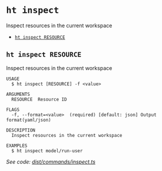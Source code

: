 `ht inspect`
============

Inspect resources in the current workspace

* [`ht inspect RESOURCE`](#ht-inspect-resource)

## `ht inspect RESOURCE`

Inspect resources in the current workspace

```
USAGE
  $ ht inspect [RESOURCE] -f <value>

ARGUMENTS
  RESOURCE  Resource ID

FLAGS
  -f, --format=<value>  (required) [default: json] Output format(yaml/json)

DESCRIPTION
  Inspect resources in the current workspace

EXAMPLES
  $ ht inspect model/run-user
```

_See code: [dist/commands/inspect.ts](https://github.com/StrongMonkey/cli/blob/v0.1.0/dist/commands/inspect.ts)_
